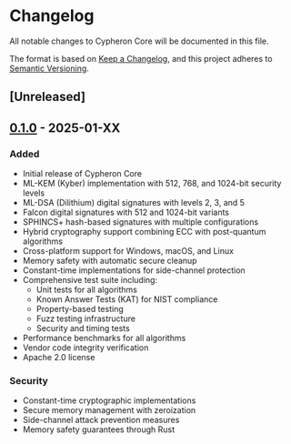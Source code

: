 # Changelog

All notable changes to Cypheron Core will be documented in this file.

The format is based on [Keep a Changelog](https://keepachangelog.com/en/1.0.0/),
and this project adheres to [Semantic Versioning](https://semver.org/spec/v2.0.0.html).

## [Unreleased]

## [0.1.0] - 2025-01-XX

### Added
- Initial release of Cypheron Core
- ML-KEM (Kyber) implementation with 512, 768, and 1024-bit security levels
- ML-DSA (Dilithium) digital signatures with levels 2, 3, and 5
- Falcon digital signatures with 512 and 1024-bit variants
- SPHINCS+ hash-based signatures with multiple configurations
- Hybrid cryptography support combining ECC with post-quantum algorithms
- Cross-platform support for Windows, macOS, and Linux
- Memory safety with automatic secure cleanup
- Constant-time implementations for side-channel protection
- Comprehensive test suite including:
  - Unit tests for all algorithms
  - Known Answer Tests (KAT) for NIST compliance
  - Property-based testing
  - Fuzz testing infrastructure
  - Security and timing tests
- Performance benchmarks for all algorithms
- Vendor code integrity verification
- Apache 2.0 license

### Security
- Constant-time cryptographic implementations
- Secure memory management with zeroization
- Side-channel attack prevention measures
- Memory safety guarantees through Rust

[0.1.0]: https://github.com/CypheronLabs/Cypheron-core/releases/tag/v0.1.0